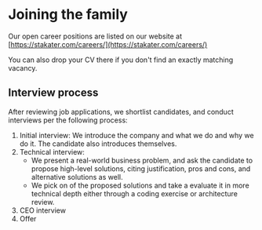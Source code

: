 # Joining the family

Our open career positions are listed on our website at
 [https://stakater.com/careers/](https://stakater.com/careers/)

You can also drop your CV there if you don't find an exactly matching vacancy.

## Interview process

After reviewing job applications, we shortlist candidates, and conduct interviews per the following process:

1. Initial interview: We introduce the company and what we do and why we do it. The candidate also introduces themselves.
1. Technical interview:
    * We present a real-world business problem, and ask the candidate to propose high-level solutions, citing justification, pros and cons, and alternative solutions as well.
    * We pick on of the proposed solutions and take a evaluate it in more technical depth either through a coding exercise or architecture review.
1. CEO interview
1. Offer
